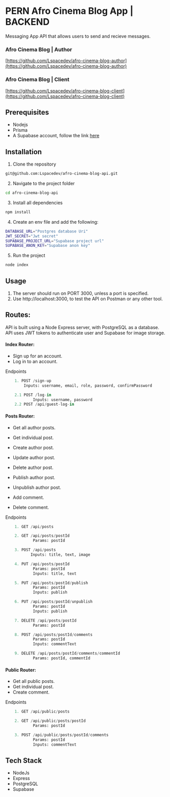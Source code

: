 # PERN Afro Cinema Blog App | BACKEND

Messaging App API that allows users to send and recieve messages.

### Afro Cinema Blog | Author

[https://github.com/Lspacedev/afro-cinema-blog-author](https://github.com/Lspacedev/afro-cinema-blog-author)

### Afro Cinema Blog | Client

[https://github.com/Lspacedev/afro-cinema-blog-client](https://github.com/Lspacedev/afro-cinema-blog-client)

## Prerequisites

- Nodejs
- Prisma
- A Supabase account, follow the link [here](https://supabase.com/)

## Installation

1. Clone the repository

```bash
git@github.com:Lspacedev/afro-cinema-blog-api.git
```

2. Navigate to the project folder

```bash
cd afro-cinema-blog-api
```

3.  Install all dependencies

```bash
npm install
```

4. Create an env file and add the following:

```bash
DATABASE_URL="Postgres database Uri"
JWT_SECRET="Jwt secret"
SUPABASE_PROJECT_URL="Supabase project url"
SUPABASE_ANON_KEY="Supabase anon key"

```

5. Run the project

```bash
node index
```

## Usage

1. The server should run on PORT 3000, unless a port is specified.
2. Use http://localhost:3000, to test the API on Postman or any other tool.

## Routes:

API is built using a Node Express server, with PostgreSQL as a database.
API uses JWT tokens to authenticate user and Supabase for image storage.

#### Index Router:

- Sign up for an account.
- Log in to an account.

Endpoints

```python
    1. POST /sign-up
        Inputs: username, email, role, password, confirmPassword

    2.1 POST /log-in
            Inputs: username, password
    2.2 POST /api/guest-log-in

```

#### Posts Router:

- Get all author posts.
- Get individual post.
- Create author post.
- Update author post.
- Delete author post.

- Publish author post.
- Unpublish author post.
- Add comment.
- Delete comment.

Endpoints

```python
    1. GET /api/posts

    2. GET /api/posts/postId
            Params: postId

    3. POST /api/posts
           Inputs: title, text, image

    4. PUT /api/posts/postId
            Params: postId
            Inputs: title, text

    5. PUT /api/posts/postId/publish
            Params: postId
            Inputs: publish

    6. PUT /api/posts/postId/unpublish
            Params: postId
            Inputs: publish

    7. DELETE /api/posts/postId
            Params: postId

    8. POST /api/posts/postId/comments
            Params: postId
            Inputs: commentText

    9. DELETE /api/posts/postId/comments/commentId
            Params: postId, commentId


```

#### Public Router:

- Get all public posts.
- Get individual post.
- Create comment.

Endpoints

```python
    1. GET /api/public/posts

    2. GET /api/public/posts/postId
            Params: postId

    3. POST /api/public/posts/postId/comments
            Params: postId
            Inputs: commentText

```

## Tech Stack

- NodeJs
- Express
- PostgreSQL
- Supabase

